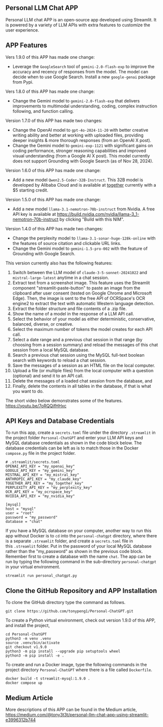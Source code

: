 ## Personal LLM Chat APP
Personal LLM chat APP is an open-source app developed using Streamlit. It is powered by a variety of LLM APIs with extra features to customize the user experience.

## APP Features
Vers 1.9.0 of this APP has made one change:
- Leverage the `GoogleSearch` tool of `gemini-2.0-flash-exp` to improve the accuracy and recency of responses from the model. The model can decide when to use Google Search. Install a new `google-genai` package from Pypi.

Vers 1.8.0 of this APP has made one change:
- Change the Gemini model to `gemini-2.0-flash-exp` that delivers improvements to multimodal understanding, coding, complex instruction following, and function calling.

Version 1.7.0 of this APP has made two changes:
- Change the OpenAI model to `gpt-4o-2024-11-20` with better creative writing ability and better at working with uploaded files, providing deeper insights & more thorough responses (from an OpenAI X post).
- Change the Gemini model to `gemini-exp-1121` with significant gains on coding performance, stronger reasoning capabilities and improved visual understanding (from a Google AI X post). This model currently does not support Grounding with Google Search (as of Nov 28, 2024).

Version 1.6.0 of this APP has made one change:
- Add a new model `Qwen2.5-Coder-32B-Instruct`. This 32B model is developed by Alibaba Cloud and is available at [together](https://www.together.ai/) currently with a $5 starting credit.

Version 1.5.0 of this APP has made one change:
- Add a new model `llama-3.1-nemotron-70b-instruct` from Nvidia. A free API key is avaiiable at https://build.nvidia.com/nvidia/llama-3_1-nemotron-70b-instruct by clicking "Build with this NIM".

Version 1.4.0 of this APP has made two changes:
- Change the perplexity model to `llama-3.1-sonar-huge-128k-online` with the features of source citation and clickable URL links.
- Change the Gemini model to `gemini-1.5-pro-002` with the feature of Grounding with Google Search.

This version currently also has the following features:
1. Switch between the LLM model of `claude-3-5-sonnet-20241022` and `mistral-large-latest` anytime in a chat session.
2. Extract text from a screenshot image. This feature uses the Streamlit component "streamlit-paste-button" to paste an image from the clipboard after user consent (tested on Google Chrome and Microsoft Edge). Then, the image is sent to the free API of OCRSpace's OCR engine2 to extract the text with automatic Western language detection.
3. Extract the folder structure and file contents of a .zip file.
4. Show the name of a model in the response of a LLM API call.
5. Select the behavior of your model as either deterministic, conservative, balanced, diverse, or creative.
6. Select the maximum number of tokens the model creates for each API call.
7. Select a date range and a previous chat session in that range (by choosing from a session summary) and reload the messages of this chat session from a local MySQL database.
8. Search a previous chat session using the MySQL full-text boolean search with keywords to reload a chat session.
9. Save the messages of a session as an HTML file on the local computer.
10. Upload a file (or multiple files) from the local computer with a question (optional) and send it to an API call.
11. Delete the messages of a loaded chat session from the database, and
12. Finally, delete the contents in all tables in the database, if that is what you want to do.

The short video below demonstrates some of the features.
https://youtu.be/7oRQQifHHxc

## API Keys and Database Credentials

To run this app, create a `secrets.toml` file under the directory `.streamlit` in the project folder `Personal-ChatGPT` and enter your LLM API keys and MySQL database credentials as shown in the code block below. The database credentials can be left as is to match those in the Docker `compose.py` file in the project folder.

```
# .streamlit/secrets.toml
OPENAI_API_KEY = "my_openai_key"
GOOGLE_API_KEY = "my_gemini_key"
MISTRAL_API_KEY = "my_mistral_key"
ANTHROPIC_API_KEY = "my_claude_key"
TOGETHER_API_KEY = "my_together_key"
PERPLEXITY_API_KEY = "my_perplexity_key"
OCR_API_KEY = "my_ocrspace_key"
NVIDIA_API_KEY = "my_nvidia_key"

[mysql]
host = "mysql"
user = "root"
password = "my_password"
database = "chat"
```
If you have a MySQL database on your computer, another way to run this app without Docker is to `cd` into the `personal-chatgpt` directory, where there is a separate `.streamlit` folder, and create a `secrets.toml` file in this `.streamlit` folder. Put in the password of your local MySQL database rather than the "my_password" as shown in the previous code block. Remember first to create a database with the name `chat`. The app can be run by typing the following command in the sub-directory `personal-chatgpt` in your virtual environment.
```
streamlit run personal_chatgpt.py
```

## Clone the GitHub Repository and APP Installation
To clone the GitHub directory type the command as follows.
```
git clone https://github.com/tonypeng1/Personal-ChatGPT.git
```
To create a Python virtual environment, check out version 1.9.0 of this APP, and install the project,
```
cd Personal-ChatGPT
python3 -m venv .venv
source .venv/bin/activate
git checkout v1.9.0
python3 -m pip install --upgrade pip setuptools wheel
python3 -m pip install -e .
```
To create and run a Docker image, type the following commands in the project directory `Personal-ChatGPT` where there is a file called `Dockerfile`.
```
docker build -t streamlit-mysql:1.9.0 .
docker compose up
```
## Medium Article
More descriptions of this APP can be found in the Medium article,
https://medium.com/@tony3t3t/personal-llm-chat-app-using-streamlit-e3996312b744
